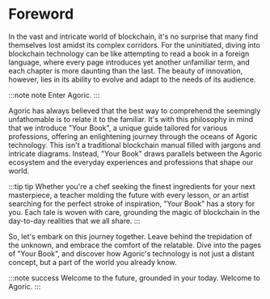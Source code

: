 # Foreword

In the vast and intricate world of blockchain, it's no surprise that many find themselves lost amidst its complex corridors. For the uninitiated, diving into blockchain technology can be like attempting to read a book in a foreign language, where every page introduces yet another unfamiliar term, and each chapter is more daunting than the last. The beauty of innovation, however, lies in its ability to evolve and adapt to the needs of its audience.

:::note note
Enter Agoric.
:::

Agoric has always believed that the best way to comprehend the seemingly unfathomable is to relate it to the familiar. It's with this philosophy in mind that we introduce "Your Book", a unique guide tailored for various professions, offering an enlightening journey through the oceans of Agoric technology. This isn't a traditional blockchain manual filled with jargons and intricate diagrams. Instead, "Your Book" draws parallels between the Agoric ecosystem and the everyday experiences and professions that shape our world.

:::tip tip
Whether you're a chef seeking the finest ingredients for your next masterpiece, a teacher molding the future with every lesson, or an artist searching for the perfect stroke of inspiration, "Your Book" has a story for you. Each tale is woven with care, grounding the magic of blockchain in the day-to-day realities that we all share.
:::

So, let's embark on this journey together. Leave behind the trepidation of the unknown, and embrace the comfort of the relatable. Dive into the pages of "Your Book", and discover how Agoric's technology is not just a distant concept, but a part of the world you already know.

:::note success
Welcome to the future, grounded in your today. Welcome to Agoric.
:::
